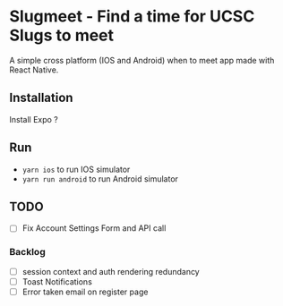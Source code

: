 # Slugmeet - Find a time for UCSC Slugs to meet

A simple cross platform (IOS and Android) when to meet app made with React Native.

## Installation

Install Expo ?

## Run

- `yarn ios` to run IOS simulator
- `yarn run android` to run Android simulator

## TODO

- [ ] Fix Account Settings Form and API call

### Backlog

- [ ] session context and auth rendering redundancy
- [ ] Toast Notifications
- [ ] Error taken email on register page
